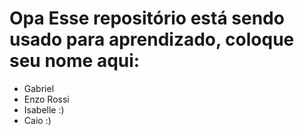 # Opa Esse repositório está sendo usado para aprendizado, coloque seu nome aqui:

- Gabriel
- Enzo Rossi
- Isabelle :)
- Caio :)



